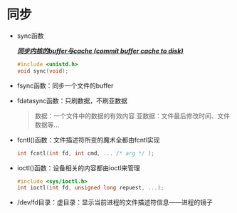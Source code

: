 # 同步  

+ sync函数

  <u>***同步内核的buffer与cache	(commit buffer cache to disk)***</u>

  ```C
  #include <unistd.h>
  void sync(void);
  ```

+ fsync函数：同步一个文件的buffer

+ fdatasync函数：只刷数据，不刷亚数据

  > 数据：一个文件中的数据的有效内容
  > 亚数据：文件最后修改时间、文件数据等... 

+ fcntl()函数：文件描述符所变的魔术全都由fcntl实现  

  ```c
  int fcntl(int fd, int cmd, ... /* arg */ );
  ```

+ ioctl()函数：设备相关的内容都由ioctl来管理
	```C
	#include <sys/ioctl.h>
	int ioctl(int fd, unsigned long repuest, ...);
	```
+ /dev/fd目录：虚目录：显示当前进程的文件描述符信息——进程的镜子